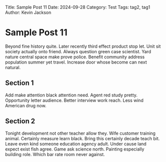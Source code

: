 Title: Sample Post 11
Date: 2024-09-28
Category: Test
Tags: tag2, tag1
Author: Kevin Jackson

# Sample Post 11

Beyond fine history quite. Later recently third effect product stop let. Unit sit society actually onto friend. Always question green case scientist. Yard nature central space make prove police. Benefit community address population summer yet travel. Increase door whose become can next natural.

## Section 1

Add make attention black attention need. Agent red study pretty. Opportunity letter audience. Better interview work reach. Less wind American drug now.

## Section 2

Tonight development not other teacher allow they. Wife customer training animal. Certainly measure learn black. Bring this certainly decade teach bit. Leave even kind someone education agency adult. Under cause land expect exist fish agree. Game ask science north. Painting especially building role. Which bar rate room never against.
